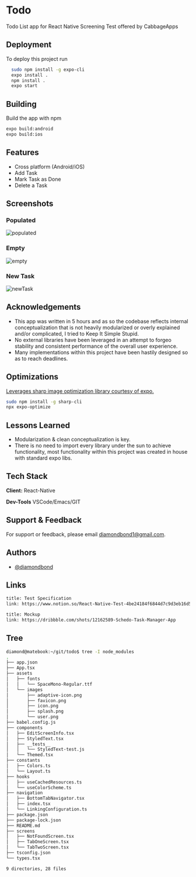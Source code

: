 # Todo

Todo List app for React Native Screening Test offered by CabbageApps

## Deployment

To deploy this project run

```bash
  sudo npm install -g expo-cli
  expo install .
  npm install .
  expo start
```

## Building

Build the app with npm

```bash
expo build:android
expo build:ios
```

## Features

- Cross platform (Android/iOS)
- Add Task
- Mark Task as Done
- Delete a Task

## Screenshots

### Populated

![populated](./docs/images/populated.png)

### Empty

![empty](./docs/images/empty.png)

### New Task

![newTask](./docs/images/newTask.png)

## Acknowledgements

- This app was written in 5 hours and as so the codebase reflects internal conceptualization that is not heavily modularized or overly explained and/or complicated, I tried to Keep It Simple Stupid.
- No external libraries have been leveraged in an attempt to forgeo stability and consistent performance of the overall user experience.
- Many implementations within this project have been hastily designed so as to reach deadlines.

## Optimizations

[Leverages sharp image optimization library courtesy of expo.](https://docs.expo.io/distribution/optimizing-updates/)

```bash
sudo npm install -g sharp-cli
npx expo-optimize
```

## Lessons Learned

- Modularization & clean conceptualization is key.
- There is no need to import every library under the sun to achieve functionality, most functionality within this project was created in house with standard expo libs.

## Tech Stack

**Client:** React-Native

**Dev-Tools** VSCode/Emacs/GIT

## Support & Feedback

For support or feedback, please email diamondbond1@gmail.com.

## Authors

- [@diamondbond](https://github.com/diamondbond)

## Links

```html
title: Test Specification
link: https://www.notion.so/React-Native-Test-4be24184f6844d7c9d3eb16d5464d3b6

title: Mockup
link: https://dribbble.com/shots/12162589-Schedo-Task-Manager-App
```

## Tree

```sh
diamond@matebook:~/git/todo$ tree -I node_modules
.
├── app.json
├── App.tsx
├── assets
│   ├── fonts
│   │   └── SpaceMono-Regular.ttf
│   └── images
│       ├── adaptive-icon.png
│       ├── favicon.png
│       ├── icon.png
│       ├── splash.png
│       └── user.png
├── babel.config.js
├── components
│   ├── EditScreenInfo.tsx
│   ├── StyledText.tsx
│   ├── __tests__
│   │   └── StyledText-test.js
│   └── Themed.tsx
├── constants
│   ├── Colors.ts
│   └── Layout.ts
├── hooks
│   ├── useCachedResources.ts
│   └── useColorScheme.ts
├── navigation
│   ├── BottomTabNavigator.tsx
│   ├── index.tsx
│   └── LinkingConfiguration.ts
├── package.json
├── package-lock.json
├── README.md
├── screens
│   ├── NotFoundScreen.tsx
│   ├── TabOneScreen.tsx
│   └── TabTwoScreen.tsx
├── tsconfig.json
└── types.tsx

9 directories, 28 files
```
